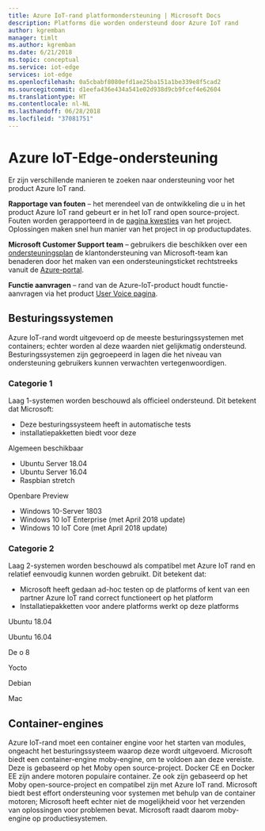 ```yaml
---
title: Azure IoT-rand platformondersteuning | Microsoft Docs
description: Platforms die worden ondersteund door Azure IoT rand
author: kgremban
manager: timlt
ms.author: kgremban
ms.date: 6/21/2018
ms.topic: conceptual
ms.service: iot-edge
services: iot-edge
ms.openlocfilehash: 0a5cbabf8080efd1ae25ba151a1be339e8f5cad2
ms.sourcegitcommit: d1eefa436e434a541e02d938d9cb9fcef4e62604
ms.translationtype: HT
ms.contentlocale: nl-NL
ms.lasthandoff: 06/28/2018
ms.locfileid: "37081751"
---
```

# <a name="azure-iot-edge-support"></a>Azure IoT-Edge-ondersteuning
Er zijn verschillende manieren te zoeken naar ondersteuning voor het product Azure IoT rand.

**Rapportage van fouten** – het merendeel van de ontwikkeling die u in het product Azure IoT rand gebeurt er in het IoT rand open source-project. Fouten worden gerapporteerd in de [pagina kwesties](https://github.com/azure/iot-edge/issues) van het project. Oplossingen maken snel hun manier van het project in op productupdates.

**Microsoft Customer Support team** – gebruikers die beschikken over een [ondersteuningsplan](https://azure.microsoft.com/support/plans/) de klantondersteuning van Microsoft-team kan benaderen door het maken van een ondersteuningsticket rechtstreeks vanuit de [Azure-portal]( https://ms.portal.azure.com/signin/index/?feature.settingsportalinstance=mpac).

**Functie aanvragen** – rand van de Azure-IoT-product houdt functie-aanvragen via het product [User Voice pagina](https://feedback.azure.com/forums/907045-azure-iot-edge).

## <a name="operating-systems"></a>Besturingssystemen
Azure IoT-rand wordt uitgevoerd op de meeste besturingssystemen met containers; echter worden al deze waarden niet gelijkmatig ondersteund. Besturingssystemen zijn gegroepeerd in lagen die het niveau van ondersteuning gebruikers kunnen verwachten vertegenwoordigen.

### <a name="tier-1"></a>Categorie 1
Laag 1-systemen worden beschouwd als officieel ondersteund. Dit betekent dat Microsoft:
* Deze besturingssysteem heeft in automatische tests
* installatiepakketten biedt voor deze

Algemeen beschikbaar
* Ubuntu Server 18.04
* Ubuntu Server 16.04
* Raspbian stretch

Openbare Preview
* Windows 10-Server 1803
* Windows 10 IoT Enterprise (met April 2018 update)
* Windows 10 IoT Core (met April 2018 update)

### <a name="tier-2"></a>Categorie 2
Laag 2-systemen worden beschouwd als compatibel met Azure IoT rand en relatief eenvoudig kunnen worden gebruikt. Dit betekent dat:
* Microsoft heeft gedaan ad-hoc testen op de platforms of kent van een partner Azure IoT rand correct functioneert op het platform
* Installatiepakketten voor andere platforms werkt op deze platforms

Ubuntu 18.04

Ubuntu 16.04

De o 8

Yocto

Debian

Mac

## <a name="container-engines"></a>Container-engines
Azure IoT-rand moet een container engine voor het starten van modules, ongeacht het besturingssysteem waarop deze wordt uitgevoerd. Microsoft biedt een container-engine moby-engine, om te voldoen aan deze vereiste. Deze is gebaseerd op het Moby open source-project. Docker CE en Docker EE zijn andere motoren populaire container. Ze ook zijn gebaseerd op het Moby open-source-project en compatibel zijn met Azure IoT rand. Microsoft biedt best effort ondersteuning voor systemen met behulp van de container motoren; Microsoft heeft echter niet de mogelijkheid voor het verzenden van oplossingen voor problemen bevat. Microsoft raadt daarom moby-engine op productiesystemen.


<!-- Links -->
[lnk-edge-blog]: https://azure.microsoft.com/blog/securing-the-intelligent-edge/ 